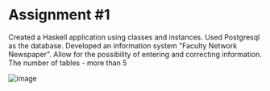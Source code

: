 # Assignment #1
Created a Haskell application using classes and instances. Used Postgresql as the database. Developed an information system "Faculty Network Newspaper". Allow for the possibility of entering and correcting information. The number of tables - more than 5

![image](https://user-images.githubusercontent.com/89979281/204102038-81ec43e7-be87-4b6f-9118-058d500eceae.png)

